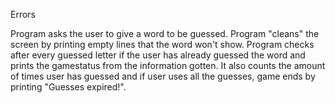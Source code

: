 Errors

Program asks the user to give a word to be guessed. Program "cleans" the
screen by printing empty lines that the word won't show. Program checks after
every guessed letter if the user has already guessed the word and prints the
gamestatus from the information gotten. It also counts the amount of times
user has guessed and if user uses all the guesses, game ends by printing
"Guesses expired!".
